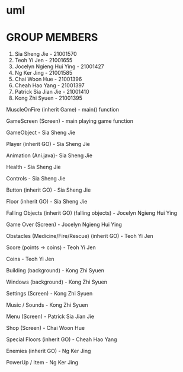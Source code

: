 # uml

# GROUP MEMBERS
1. Sia Sheng Jie - 21001570
2. Teoh Yi Jen - 21001655
3. Jocelyn Ngieng Hui Ying - 21001427
4. Ng Ker Jing - 21001585
5. Chai Woon Hue - 21001396
6. Cheah Hao Yang - 21001397
7. Patrick Sia Jian Jie - 21001410
8. Kong Zhi Syuen - 21001395

MuscleOnFire (inherit Game) - main() function

GameScreen (Screen) - main playing game function

GameObject - Sia Sheng Jie

Player (inherit GO) - Sia Sheng Jie

Animation (Ani.java)- Sia Sheng Jie

Health - Sia Sheng Jie

Controls - Sia Sheng Jie

Button (inherit GO) - Sia Sheng Jie

Floor (inherit GO) - Sia Sheng Jie

Falling Objects (inherit GO) (falling objects) - Jocelyn Ngieng Hui Ying

Game Over (Screen) - Jocelyn Ngieng Hui Ying

Obstacles (Medicine/Fire/Rescue) (inherit GO) - Teoh Yi Jen

Score (points -> coins) - Teoh Yi Jen

Coins - Teoh Yi Jen

Building (background) - Kong Zhi Syuen

Windows (background) - Kong Zhi Syuen

Settings (Screen) - Kong Zhi Syuen

Music / Sounds - Kong Zhi Syuen

Menu (Screen) - Patrick Sia Jian Jie

Shop (Screen) - Chai Woon Hue

Special Floors (inherit GO) - Cheah Hao Yang

Enemies (inherit GO) - Ng Ker Jing

PowerUp / Item - Ng Ker Jing
